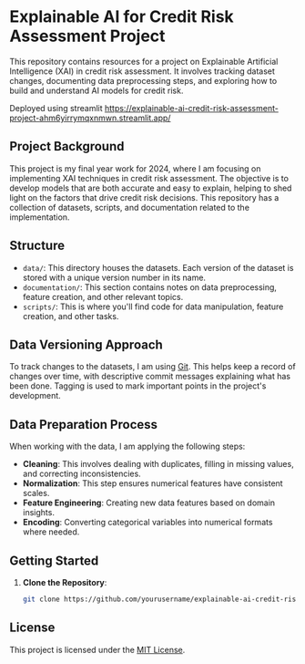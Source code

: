 # Explainable AI for Credit Risk Assessment Project

This repository contains resources for a project on Explainable Artificial Intelligence (XAI) in credit risk assessment. It involves tracking dataset changes, documenting data preprocessing steps, and exploring how to build and understand AI models for credit risk.

Deployed using streamlit https://explainable-ai-credit-risk-assessment-project-ahm6yirrymqxnmwn.streamlit.app/

## Project Background
This project is my final year work for 2024, where I am focusing on implementing XAI techniques in credit risk assessment. The objective is to develop models that are both accurate and easy to explain, helping to shed light on the factors that drive credit risk decisions. This repository has a collection of datasets, scripts, and documentation related to the implementation.

## Structure
- `data/`: This directory houses the datasets. Each version of the dataset is stored with a unique version number in its name.
- `documentation/`: This section contains notes on data preprocessing, feature creation, and other relevant topics.
- `scripts/`: This is where you'll find code for data manipulation, feature creation, and other tasks.

## Data Versioning Approach
To track changes to the datasets, I am using [Git](https://git-scm.com/). This helps keep a record of changes over time, with descriptive commit messages explaining what has been done. Tagging is used to mark important points in the project's development.

## Data Preparation Process
When working with the data, I am applying the following steps:
- **Cleaning**: This involves dealing with duplicates, filling in missing values, and correcting inconsistencies.
- **Normalization**: This step ensures numerical features have consistent scales.
- **Feature Engineering**: Creating new data features based on domain insights.
- **Encoding**: Converting categorical variables into numerical formats where needed.

## Getting Started
1. **Clone the Repository**:
   ```bash
   git clone https://github.com/yourusername/explainable-ai-credit-risk-project.git

## License
This project is licensed under the [MIT License](LICENSE).
